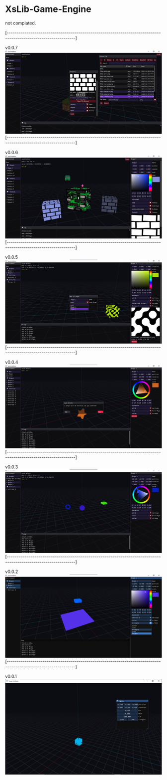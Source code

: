 # XsLib-Game-Engine

not complated.

[----------------------------------------------------------------------------------------------------------------]

v0.0.7
![screenshot](https://github.com/TYSON-Alii/XsLib-Game-Engine/blob/fa283e821f04d34ba70aec19c387889661dd223c/screenshots-archive/v0.0.7.png)
[----------------------------------------------------------------------------------------------------------------]

v0.0.6
![screenshot](https://github.com/TYSON-Alii/XsLib-Game-Engine/blob/e450b0798416bbf9db6e6a2831d426e76137ea3a/screenshots-archive/v0.0.6.png)
[----------------------------------------------------------------------------------------------------------------]

v0.0.5
![screenshot](https://github.com/TYSON-Alii/XsLib-Game-Engine/blob/8fabe52003a87748d8977a494d7eb5431cc10fbc/screenshots-archive/v0.0.5.png)
[----------------------------------------------------------------------------------------------------------------]

v0.0.4
![screenshot](https://github.com/TYSON-Alii/XsLib-Game-Engine/blob/86b530567c4dc086072321dd019c0908520bc7bd/screenshots-archive/v0.0.4.png)
[----------------------------------------------------------------------------------------------------------------]

v0.0.3
![screenshot](https://github.com/TYSON-Alii/XsLib-Game-Engine/blob/cd1e7b59623e43010ecb98dccd994af44c168b91/screenshots-archive/v0.0.3.png)
[----------------------------------------------------------------------------------------------------------------]

v0.0.2
![screenshot](https://github.com/TYSON-Alii/XsLib-Game-Engine/blob/4c2c1aa4fcb62f017c950a464ce26a94a935eee3/screenshots-archive/v0.0.2.png)
[----------------------------------------------------------------------------------------------------------------]

v0.0.1
![screenshot](https://github.com/TYSON-Alii/XsLib-Game-Engine/blob/1ab76d6098acb421a3f8f535ca663f26090babcc/screenshots-archive/v0.0.1.png)
